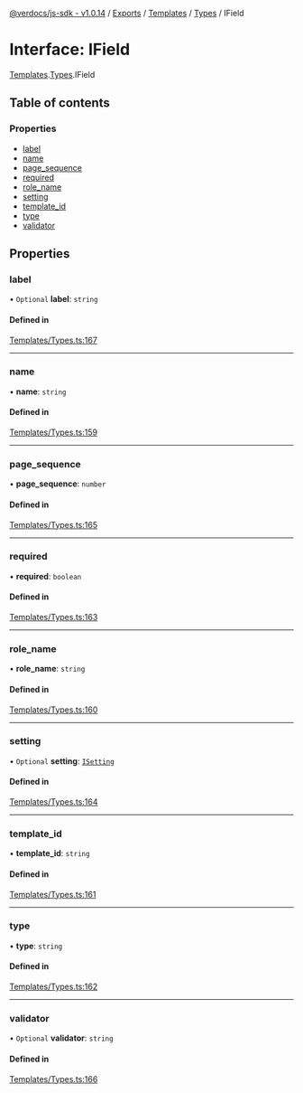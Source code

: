 [@verdocs/js-sdk - v1.0.14](../README.md) / [Exports](../modules.md) / [Templates](../modules/Templates.md) / [Types](../modules/Templates.Types.md) / IField

# Interface: IField

[Templates](../modules/Templates.md).[Types](../modules/Templates.Types.md).IField

## Table of contents

### Properties

- [label](Templates.Types.IField.md#label)
- [name](Templates.Types.IField.md#name)
- [page_sequence](Templates.Types.IField.md#page_sequence)
- [required](Templates.Types.IField.md#required)
- [role_name](Templates.Types.IField.md#role_name)
- [setting](Templates.Types.IField.md#setting)
- [template_id](Templates.Types.IField.md#template_id)
- [type](Templates.Types.IField.md#type)
- [validator](Templates.Types.IField.md#validator)

## Properties

### label

• `Optional` **label**: `string`

#### Defined in

[Templates/Types.ts:167](https://github.com/Verdocs/js-sdk/blob/main/src/Templates/Types.ts#L167)

___

### name

• **name**: `string`

#### Defined in

[Templates/Types.ts:159](https://github.com/Verdocs/js-sdk/blob/main/src/Templates/Types.ts#L159)

___

### page\_sequence

• **page\_sequence**: `number`

#### Defined in

[Templates/Types.ts:165](https://github.com/Verdocs/js-sdk/blob/main/src/Templates/Types.ts#L165)

___

### required

• **required**: `boolean`

#### Defined in

[Templates/Types.ts:163](https://github.com/Verdocs/js-sdk/blob/main/src/Templates/Types.ts#L163)

___

### role\_name

• **role\_name**: `string`

#### Defined in

[Templates/Types.ts:160](https://github.com/Verdocs/js-sdk/blob/main/src/Templates/Types.ts#L160)

___

### setting

• `Optional` **setting**: [`ISetting`](Templates.Types.ISetting.md)

#### Defined in

[Templates/Types.ts:164](https://github.com/Verdocs/js-sdk/blob/main/src/Templates/Types.ts#L164)

___

### template\_id

• **template\_id**: `string`

#### Defined in

[Templates/Types.ts:161](https://github.com/Verdocs/js-sdk/blob/main/src/Templates/Types.ts#L161)

___

### type

• **type**: `string`

#### Defined in

[Templates/Types.ts:162](https://github.com/Verdocs/js-sdk/blob/main/src/Templates/Types.ts#L162)

___

### validator

• `Optional` **validator**: `string`

#### Defined in

[Templates/Types.ts:166](https://github.com/Verdocs/js-sdk/blob/main/src/Templates/Types.ts#L166)
